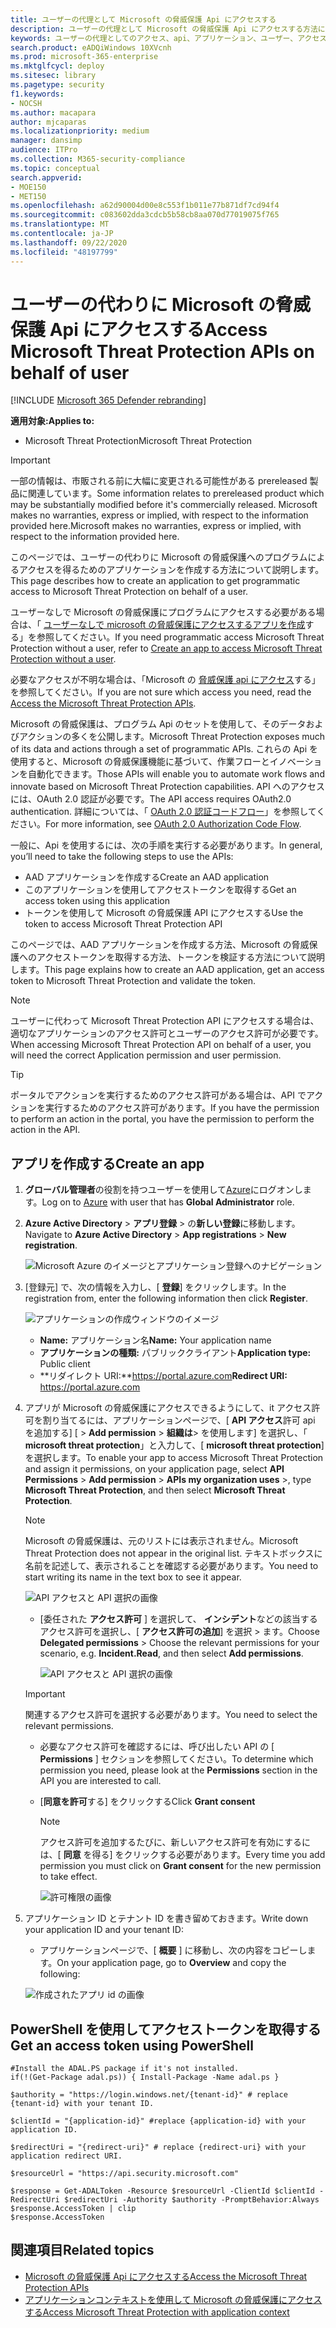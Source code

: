 ```yaml
---
title: ユーザーの代理として Microsoft の脅威保護 Api にアクセスする
description: ユーザーの代理として Microsoft の脅威保護 Api にアクセスする方法について説明します。
keywords: ユーザーの代理としてのアクセス、api、アプリケーション、ユーザー、アクセストークン、トークン、
search.product: eADQiWindows 10XVcnh
ms.prod: microsoft-365-enterprise
ms.mktglfcycl: deploy
ms.sitesec: library
ms.pagetype: security
f1.keywords:
- NOCSH
ms.author: macapara
author: mjcaparas
ms.localizationpriority: medium
manager: dansimp
audience: ITPro
ms.collection: M365-security-compliance
ms.topic: conceptual
search.appverid:
- MOE150
- MET150
ms.openlocfilehash: a62d90004d00e8c553f1b011e77b871df7cd94f4
ms.sourcegitcommit: c083602dda3cdcb5b58cb8aa070d77019075f765
ms.translationtype: MT
ms.contentlocale: ja-JP
ms.lasthandoff: 09/22/2020
ms.locfileid: "48197799"
---
```

# <a name="access-microsoft-threat-protection-apis-on-behalf-of-user"></a><span data-ttu-id="5a4db-104">ユーザーの代わりに Microsoft の脅威保護 Api にアクセスする</span><span class="sxs-lookup"><span data-stu-id="5a4db-104">Access Microsoft Threat Protection APIs on behalf of user</span></span>

[!INCLUDE [Microsoft 365 Defender rebranding](../includes/microsoft-defender.md)]


<span data-ttu-id="5a4db-105">**適用対象:**</span><span class="sxs-lookup"><span data-stu-id="5a4db-105">**Applies to:**</span></span>
- <span data-ttu-id="5a4db-106">Microsoft Threat Protection</span><span class="sxs-lookup"><span data-stu-id="5a4db-106">Microsoft Threat Protection</span></span>

>[!IMPORTANT] 
><span data-ttu-id="5a4db-107">一部の情報は、市販される前に大幅に変更される可能性がある prereleased 製品に関連しています。</span><span class="sxs-lookup"><span data-stu-id="5a4db-107">Some information relates to prereleased product which may be substantially modified before it's commercially released.</span></span> <span data-ttu-id="5a4db-108">Microsoft makes no warranties, express or implied, with respect to the information provided here.</span><span class="sxs-lookup"><span data-stu-id="5a4db-108">Microsoft makes no warranties, express or implied, with respect to the information provided here.</span></span>


<span data-ttu-id="5a4db-109">このページでは、ユーザーの代わりに Microsoft の脅威保護へのプログラムによるアクセスを得るためのアプリケーションを作成する方法について説明します。</span><span class="sxs-lookup"><span data-stu-id="5a4db-109">This page describes how to create an application to get programmatic access to Microsoft Threat Protection on behalf of a user.</span></span>

<span data-ttu-id="5a4db-110">ユーザーなしで Microsoft の脅威保護にプログラムにアクセスする必要がある場合は、「 [ユーザーなしで microsoft の脅威保護にアクセスするアプリを作成](api-create-app-web.md)する」を参照してください。</span><span class="sxs-lookup"><span data-stu-id="5a4db-110">If you need programmatic access Microsoft Threat Protection without a user, refer to [Create an app to access Microsoft Threat Protection without a user](api-create-app-web.md).</span></span>

<span data-ttu-id="5a4db-111">必要なアクセスが不明な場合は、「Microsoft の [脅威保護 api にアクセス](api-access.md)する」を参照してください。</span><span class="sxs-lookup"><span data-stu-id="5a4db-111">If you are not sure which access you need, read the [Access the Microsoft Threat Protection APIs](api-access.md).</span></span>

<span data-ttu-id="5a4db-112">Microsoft の脅威保護は、プログラム Api のセットを使用して、そのデータおよびアクションの多くを公開します。</span><span class="sxs-lookup"><span data-stu-id="5a4db-112">Microsoft Threat Protection exposes much of its data and actions through a set of programmatic APIs.</span></span> <span data-ttu-id="5a4db-113">これらの Api を使用すると、Microsoft の脅威保護機能に基づいて、作業フローとイノベーションを自動化できます。</span><span class="sxs-lookup"><span data-stu-id="5a4db-113">Those APIs will enable you to automate work flows and innovate based on Microsoft Threat Protection capabilities.</span></span> <span data-ttu-id="5a4db-114">API へのアクセスには、OAuth 2.0 認証が必要です。</span><span class="sxs-lookup"><span data-stu-id="5a4db-114">The API access requires OAuth2.0 authentication.</span></span> <span data-ttu-id="5a4db-115">詳細については、「 [OAuth 2.0 認証コードフロー](https://docs.microsoft.com/azure/active-directory/develop/active-directory-v2-protocols-oauth-code)」を参照してください。</span><span class="sxs-lookup"><span data-stu-id="5a4db-115">For more information, see [OAuth 2.0 Authorization Code Flow](https://docs.microsoft.com/azure/active-directory/develop/active-directory-v2-protocols-oauth-code).</span></span>

<span data-ttu-id="5a4db-116">一般に、Api を使用するには、次の手順を実行する必要があります。</span><span class="sxs-lookup"><span data-stu-id="5a4db-116">In general, you’ll need to take the following steps to use the APIs:</span></span>
- <span data-ttu-id="5a4db-117">AAD アプリケーションを作成する</span><span class="sxs-lookup"><span data-stu-id="5a4db-117">Create an AAD application</span></span>
- <span data-ttu-id="5a4db-118">このアプリケーションを使用してアクセストークンを取得する</span><span class="sxs-lookup"><span data-stu-id="5a4db-118">Get an access token using this application</span></span>
- <span data-ttu-id="5a4db-119">トークンを使用して Microsoft の脅威保護 API にアクセスする</span><span class="sxs-lookup"><span data-stu-id="5a4db-119">Use the token to access Microsoft Threat Protection API</span></span>

<span data-ttu-id="5a4db-120">このページでは、AAD アプリケーションを作成する方法、Microsoft の脅威保護へのアクセストークンを取得する方法、トークンを検証する方法について説明します。</span><span class="sxs-lookup"><span data-stu-id="5a4db-120">This page explains how to create an AAD application, get an access token to Microsoft Threat Protection and validate the token.</span></span>

>[!NOTE]
> <span data-ttu-id="5a4db-121">ユーザーに代わって Microsoft Threat Protection API にアクセスする場合は、適切なアプリケーションのアクセス許可とユーザーのアクセス許可が必要です。</span><span class="sxs-lookup"><span data-stu-id="5a4db-121">When accessing Microsoft Threat Protection API on behalf of a user, you will need the correct Application permission and user permission.</span></span>


>[!TIP]
> <span data-ttu-id="5a4db-122">ポータルでアクションを実行するためのアクセス許可がある場合は、API でアクションを実行するためのアクセス許可があります。</span><span class="sxs-lookup"><span data-stu-id="5a4db-122">If you have the permission to perform an action in the portal, you have the permission to perform the action in the API.</span></span>

## <a name="create-an-app"></a><span data-ttu-id="5a4db-123">アプリを作成する</span><span class="sxs-lookup"><span data-stu-id="5a4db-123">Create an app</span></span>

1. <span data-ttu-id="5a4db-124">**グローバル管理者**の役割を持つユーザーを使用して[Azure](https://portal.azure.com)にログオンします。</span><span class="sxs-lookup"><span data-stu-id="5a4db-124">Log on to [Azure](https://portal.azure.com) with user that has **Global Administrator** role.</span></span>

2. <span data-ttu-id="5a4db-125">**Azure Active Directory**  >  **アプリ登録**  >  の**新しい登録**に移動します。</span><span class="sxs-lookup"><span data-stu-id="5a4db-125">Navigate to **Azure Active Directory** > **App registrations** > **New registration**.</span></span> 

   ![Microsoft Azure のイメージとアプリケーション登録へのナビゲーション](../../media/atp-azure-new-app2.png)

3. <span data-ttu-id="5a4db-127">[登録元] で、次の情報を入力し、[ **登録**] をクリックします。</span><span class="sxs-lookup"><span data-stu-id="5a4db-127">In the registration from, enter the following information then click **Register**.</span></span>

   ![アプリケーションの作成ウィンドウのイメージ](../../media/nativeapp-create2.PNG)

   - <span data-ttu-id="5a4db-129">**Name:** アプリケーション名</span><span class="sxs-lookup"><span data-stu-id="5a4db-129">**Name:** Your application name</span></span>
   - <span data-ttu-id="5a4db-130">**アプリケーションの種類:** パブリッククライアント</span><span class="sxs-lookup"><span data-stu-id="5a4db-130">**Application type:** Public client</span></span>
   - <span data-ttu-id="5a4db-131">**リダイレクト URI:**https://portal.azure.com</span><span class="sxs-lookup"><span data-stu-id="5a4db-131">**Redirect URI:** https://portal.azure.com</span></span>

4. <span data-ttu-id="5a4db-132">アプリが Microsoft の脅威保護にアクセスできるようにして、it アクセス許可を割り当てるには、アプリケーションページで、[ **API アクセス**許可 api を追加する] [  >  **Add permission**  >  **組織は**> を使用します] を選択し、「 **microsoft threat protection**」と入力して、[ **microsoft threat protection**] を選択します。</span><span class="sxs-lookup"><span data-stu-id="5a4db-132">To enable your app to access Microsoft Threat Protection and assign it permissions, on your application page, select **API Permissions** > **Add permission** > **APIs my organization uses** >, type **Microsoft Threat Protection**, and then select **Microsoft Threat Protection**.</span></span>

    >[!NOTE]
    > <span data-ttu-id="5a4db-133">Microsoft の脅威保護は、元のリストには表示されません。</span><span class="sxs-lookup"><span data-stu-id="5a4db-133">Microsoft Threat Protection does not appear in the original list.</span></span> <span data-ttu-id="5a4db-134">テキストボックスに名前を記述して、表示されることを確認する必要があります。</span><span class="sxs-lookup"><span data-stu-id="5a4db-134">You need to start writing its name in the text box to see it appear.</span></span>

      ![API アクセスと API 選択の画像](../../media/apis-in-my-org-tab.PNG)

    - <span data-ttu-id="5a4db-136">[委任された **アクセス許可** ] を選択して、 **インシデント**などの該当するアクセス許可を選択し、[ **アクセス許可の追加**] を選択 > ます。</span><span class="sxs-lookup"><span data-stu-id="5a4db-136">Choose **Delegated permissions** > Choose the relevant permissions for your scenario, e.g. **Incident.Read**, and then select **Add permissions**.</span></span>

      ![API アクセスと API 選択の画像](../../media/request-api-permissions-delegated.PNG)

     >[!IMPORTANT]
     ><span data-ttu-id="5a4db-138">関連するアクセス許可を選択する必要があります。</span><span class="sxs-lookup"><span data-stu-id="5a4db-138">You need to select the relevant permissions.</span></span> 

    -  <span data-ttu-id="5a4db-139">必要なアクセス許可を確認するには、呼び出したい API の [ **Permissions** ] セクションを参照してください。</span><span class="sxs-lookup"><span data-stu-id="5a4db-139">To determine which permission you need, please look at the **Permissions** section in the API you are interested to call.</span></span>

    - <span data-ttu-id="5a4db-140">[**同意を許可**する] をクリックする</span><span class="sxs-lookup"><span data-stu-id="5a4db-140">Click **Grant consent**</span></span>

      >[!NOTE]
      ><span data-ttu-id="5a4db-141">アクセス許可を追加するたびに、新しいアクセス許可を有効にするには、[ **同意** を得る] をクリックする必要があります。</span><span class="sxs-lookup"><span data-stu-id="5a4db-141">Every time you add permission you must click on **Grant consent** for the new permission to take effect.</span></span>

      ![許可権限の画像](../../media/grant-consent-delegated.PNG)

6. <span data-ttu-id="5a4db-143">アプリケーション ID とテナント ID を書き留めておきます。</span><span class="sxs-lookup"><span data-stu-id="5a4db-143">Write down your application ID and your tenant ID:</span></span>

   - <span data-ttu-id="5a4db-144">アプリケーションページで、[ **概要** ] に移動し、次の内容をコピーします。</span><span class="sxs-lookup"><span data-stu-id="5a4db-144">On your application page, go to **Overview** and copy the following:</span></span>

   ![作成されたアプリ id の画像](../../media/app-and-tenant-ids.png)


## <a name="get-an-access-token-using-powershell"></a><span data-ttu-id="5a4db-146">PowerShell を使用してアクセストークンを取得する</span><span class="sxs-lookup"><span data-stu-id="5a4db-146">Get an access token using PowerShell</span></span>

```
#Install the ADAL.PS package if it's not installed.
if(!(Get-Package adal.ps)) { Install-Package -Name adal.ps }

$authority = "https://login.windows.net/{tenant-id}" # replace {tenant-id} with your tenant ID.

$clientId = "{application-id}" #replace {application-id} with your application ID.

$redirectUri = "{redirect-uri}" # replace {redirect-uri} with your application redirect URI.

$resourceUrl = "https://api.security.microsoft.com"

$response = Get-ADALToken -Resource $resourceUrl -ClientId $clientId -RedirectUri $redirectUri -Authority $authority -PromptBehavior:Always
$response.AccessToken | clip
$response.AccessToken
```

## <a name="related-topics"></a><span data-ttu-id="5a4db-147">関連項目</span><span class="sxs-lookup"><span data-stu-id="5a4db-147">Related topics</span></span>
- [<span data-ttu-id="5a4db-148">Microsoft の脅威保護 Api にアクセスする</span><span class="sxs-lookup"><span data-stu-id="5a4db-148">Access the Microsoft Threat Protection APIs</span></span>](api-access.md)
- [<span data-ttu-id="5a4db-149">アプリケーションコンテキストを使用して Microsoft の脅威保護にアクセスする</span><span class="sxs-lookup"><span data-stu-id="5a4db-149">Access  Microsoft Threat Protection with application context</span></span>](api-create-app-web.md)
